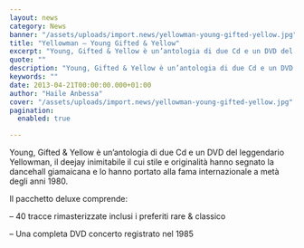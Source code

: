 ```yaml
---
layout: news
category: News
banner: "/assets/uploads/import.news/yellowman-young-gifted-yellow.jpg"
title: "Yellowman – Young Gifted & Yellow"
excerpt: "Young, Gifted & Yellow è un’antologia di due Cd e un DVD del leggendario Yellowman, il deejay inimitabile il cui stile e originalità hanno segnato la dancehall giamaicana e lo hanno portato alla fama internazionale a metà degli anni 1980. Il pacchetto deluxe comprende: – 40 tracce rimasterizzate inclusi i preferiti rare & classico – [&hellip"
quote: ""
description: "Young, Gifted & Yellow è un’antologia di due Cd e un DVD del leggendario Yellowman, il deejay inimitabile il cui stile e originalità hanno segnato la dancehall giamaicana e lo hanno portato alla fama internazionale a metà degli anni 1980. Il pacchetto deluxe comprende: – 40 tracce rimasterizzate inclusi i preferiti rare & classico – [&hellip"
keywords: ""
date: 2013-04-21T00:00:00.000+01:00
author: "Haile Anbessa"
cover: "/assets/uploads/import.news/yellowman-young-gifted-yellow.jpg"
pagination:
  enabled: true

---
```


Young, Gifted & Yellow è un’antologia di due Cd e un DVD del leggendario Yellowman, il deejay inimitabile il cui stile e originalità hanno segnato la dancehall giamaicana e lo hanno portato alla fama internazionale a metà degli anni 1980.

Il pacchetto deluxe comprende:

– 40 tracce rimasterizzate inclusi i preferiti rare & classico

– Una completa DVD concerto registrato nel 1985